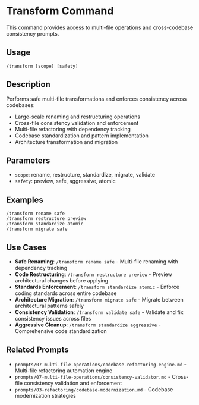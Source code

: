 # Transform Command

This command provides access to multi-file operations and cross-codebase consistency prompts.

## Usage
```
/transform [scope] [safety]
```

## Description
Performs safe multi-file transformations and enforces consistency across codebases:
- Large-scale renaming and restructuring operations
- Cross-file consistency validation and enforcement
- Multi-file refactoring with dependency tracking
- Codebase standardization and pattern implementation
- Architecture transformation and migration

## Parameters
- `scope`: rename, restructure, standardize, migrate, validate
- `safety`: preview, safe, aggressive, atomic

## Examples
```
/transform rename safe
/transform restructure preview
/transform standardize atomic
/transform migrate safe
```

## Use Cases
- **Safe Renaming**: `/transform rename safe` - Multi-file renaming with dependency tracking
- **Code Restructuring**: `/transform restructure preview` - Preview architectural changes before applying
- **Standards Enforcement**: `/transform standardize atomic` - Enforce coding standards across entire codebase
- **Architecture Migration**: `/transform migrate safe` - Migrate between architectural patterns safely
- **Consistency Validation**: `/transform validate safe` - Validate and fix consistency issues across files
- **Aggressive Cleanup**: `/transform standardize aggressive` - Comprehensive code standardization

## Related Prompts
- `prompts/07-multi-file-operations/codebase-refactoring-engine.md` - Multi-file refactoring automation engine
- `prompts/07-multi-file-operations/consistency-validator.md` - Cross-file consistency validation and enforcement
- `prompts/03-refactoring/codebase-modernization.md` - Codebase modernization strategies
